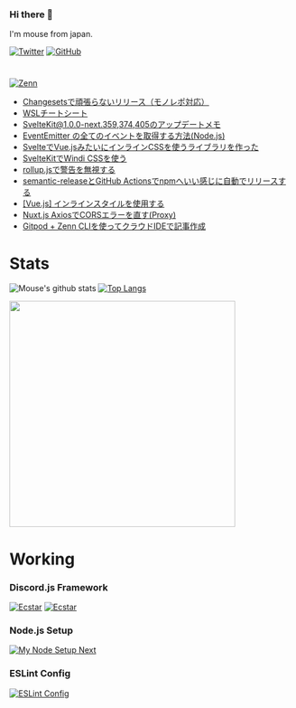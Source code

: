 ### Hi there 👋

I'm mouse from japan.

[![Twitter](https://img.shields.io/badge/-Twitter-1DA1F2.svg?logo=twitter&style=flat-square&logoColor=white)](https://twitter.com/mouse_484)
[![GitHub](https://img.shields.io/badge/-Github-181717.svg?logo=github&style=flat-square)](https://github.com/mouse484)

#

[![Zenn](https://img.shields.io/badge/-Zenn_Posts-e6f2ff.svg?logo=zenn&style)](https://zenn.dev/mouse_484)

<!-- BLOG-POST-LIST:START -->
- [Changesetsで頑張らないリリース（モノレポ対応）](https://zenn.dev/mouse_484/articles/easy-changesets)
- [WSLチートシート](https://zenn.dev/mouse_484/articles/wsl-cheatsheet)
- [SvelteKit@1.0.0-next.359,374,405のアップデートメモ](https://zenn.dev/mouse_484/articles/sveltekit-100-next359-and-later)
- [EventEmitter の全てのイベントを取得する方法&lpar;Node.js&rpar;](https://zenn.dev/mouse_484/articles/listen-to-all-events-of-eventemitter)
- [SvelteでVue.jsみたいにインラインCSSを使うライブラリを作った](https://zenn.dev/mouse_484/articles/svelte-inline-css)
- [SvelteKitでWindi CSSを使う](https://zenn.dev/mouse_484/articles/sveltekit-and-windicss)
- [rollup.jsで警告を無視する](https://zenn.dev/mouse_484/articles/rollup-suppress-warning-messages)
- [semantic-releaseとGitHub Actionsでnpmへいい感じに自動でリリースする](https://zenn.dev/mouse_484/articles/semantic-release-githubactions-npm)
- [[Vue.js] インラインスタイルを使用する](https://zenn.dev/mouse_484/articles/vue-inline-style)
- [Nuxt.js AxiosでCORSエラーを直す&lpar;Proxy&rpar;](https://zenn.dev/mouse_484/articles/nuxt-axios-cors)
- [Gitpod + Zenn CLIを使ってクラウドIDEで記事作成](https://zenn.dev/mouse_484/articles/de0f41fca07259c60b08)
<!-- BLOG-POST-LIST:END -->

# Stats

![Mouse's github stats](https://github-readme-stats.vercel.app/api?username=mouse484&show_icons=true&line_height=24) [![Top Langs](https://github-readme-stats.vercel.app/api/top-langs/?username=mouse484&layout=compact&langs_count=8)](https://github.com/anuraghazra/github-readme-stats)

<!--START_SECTION:waka-->
<!--END_SECTION:waka-->
<!--START_SECTION:lapras-card-->
<a href="https://lapras.com/public/mouse_484" target="_blank" rel="noopener noreferrer"><img src="https://lapras-card-generator.vercel.app/api/svg?e=3.88&b=2.85&i=3.41&b1=%23020E27&b2=%230E5593&i1=%23030E21&i2=%231688BF&l=ja" width="400" ></a>
<!--END_SECTION:lapras-card-->


# Working

### Discord.js Framework

[![Ecstar](https://github-readme-stats.vercel.app/api/pin/?username=mouse484&repo=ecstar)](https://github.com/mouse484/Ecstar)
[![Ecstar](https://github-readme-stats.vercel.app/api/pin/?username=Ecstarjs&repo=Ecstar)](https://github.com/Ecstarjs/Ecstar)

### Node.js Setup

[![My Node Setup Next](https://github-readme-stats.vercel.app/api/pin/?username=mouse484&repo=my-node-setup-next)](https://github.com/mouse484/my-node-setup-next)

### ESLint Config

[![ESLint Config](https://github-readme-stats.vercel.app/api/pin/?username=mouse484&repo=eslint-config)](https://github.com/mouse484/eslint-config)
